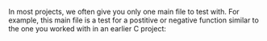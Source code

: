 In most projects, we often give you only one main file to test with. For example, this main file is a test for a postitive or negative function similar to the one you worked with in an earlier C project:

